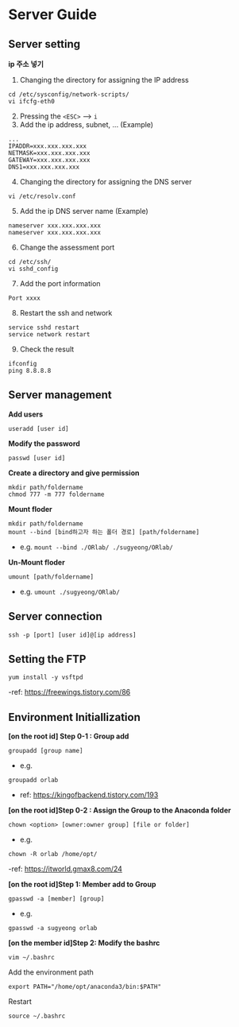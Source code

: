 # Server Guide
## Server setting

**ip 주소 넣기**
1. Changing the directory for assigning the IP address 
```
cd /etc/sysconfig/network-scripts/
vi ifcfg-eth0
```
2. Pressing the `<ESC>` --> `i`
3. Add the ip address, subnet, ...
(Example)
```
...
IPADDR=xxx.xxx.xxx.xxx
NETMASK=xxx.xxx.xxx.xxx
GATEWAY=xxx.xxx.xxx.xxx
DNS1=xxx.xxx.xxx.xxx
```
4. Changing the directory for assigning the DNS server
```
vi /etc/resolv.conf
```
5. Add the ip DNS server name
(Example)
```
nameserver xxx.xxx.xxx.xxx
nameserver xxx.xxx.xxx.xxx
```
6. Change the assessment  port
```
cd /etc/ssh/
vi sshd_config
```
7. Add the port information
```
Port xxxx
```
8. Restart the ssh and network
```
service sshd restart
service network restart
```
9. Check the result
```
ifconfig
ping 8.8.8.8
```

## Server management

**Add users**
```
useradd [user id]
```

**Modify the password**
```
passwd [user id]
```

**Create a directory and give permission**
```
mkdir path/foldername
chmod 777 -m 777 foldername
```

**Mount floder**
```
mkdir path/foldername
mount --bind [bind하고자 하는 폴더 경로] [path/foldername]
```
- e.g.
`mount --bind ./ORlab/ ./sugyeong/ORlab/`

**Un-Mount floder**
```
umount [path/foldername]
```
- e.g.
`umount ./sugyeong/ORlab/`


## Server connection
```
ssh -p [port] [user id]@[ip address]
```

## Setting the FTP
```
yum install -y vsftpd
```
-ref: https://freewings.tistory.com/86


## Environment Initiallization
**[on the root id] Step 0-1 : Group add**
```
groupadd [group name]
```
- e.g.
```
groupadd orlab
```
- ref: https://kingofbackend.tistory.com/193

**[on the root id]Step 0-2 : Assign the Group to the Anaconda folder**
```
chown <option> [owner:owner group] [file or folder]
```
- e.g.
```
chown -R orlab /home/opt/
```
-ref: https://itworld.gmax8.com/24



**[on the root id]Step 1: Member add to Group**
```
gpasswd -a [member] [group]
```
- e.g.
```
gpasswd -a sugyeong orlab
```

**[on the member id]Step 2: Modify the bashrc**
```
vim ~/.bashrc
```
Add the environment path
```
export PATH="/home/opt/anaconda3/bin:$PATH"
```
Restart
```
source ~/.bashrc
```
